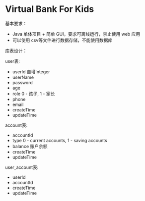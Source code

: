 # Virtual Bank For Kids

基本要求：
- Java 单体项目 + 简单 GUI，要求可离线运行，禁止使用 web 应用
- 可以使用 csv等文件进行数据存储，不能使用数据库

库表设计：

user表:
- userId 自增Integer
- userName
- password
- age
- role 0 - 孩子, 1 - 家长
- phone
- email
- createTime
- updateTime



account表:
- accountId 
- type 0 - current accounts, 1 - saving accounts
- balance 账户余额
- createTime
- updateTime



user_account表:
- userId
- accountId
- createTime
- updateTime

